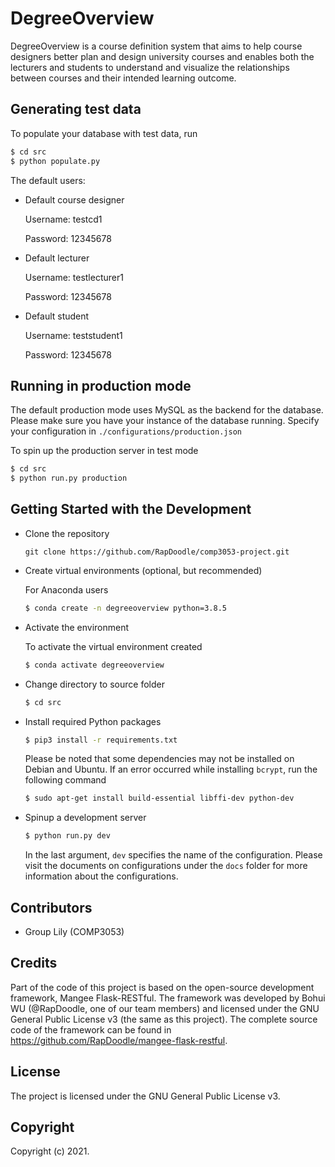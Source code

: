 # DegreeOverview
DegreeOverview is a course definition system that aims to help course designers better plan and design university courses and enables both the lecturers and students to understand and visualize the relationships between courses and their intended learning outcome.

## Generating test data

To populate your database with test data, run

  ```bash
  $ cd src
  $ python populate.py
  ```

The default users:

- Default course designer

  Username: testcd1

  Password: 12345678

- Default lecturer

  Username: testlecturer1

  Password: 12345678

- Default student

  Username: teststudent1

  Password: 12345678

## Running in production mode

The default production mode uses MySQL as the backend for the database. Please make sure you have your instance of the database running. Specify your configuration in `./configurations/production.json`

To spin up the production server in test mode

```bash
$ cd src
$ python run.py production
```

## Getting Started with the Development

- Clone the repository

  ```shell
  git clone https://github.com/RapDoodle/comp3053-project.git
  ```

- Create virtual environments (optional, but recommended)

  For Anaconda users
  ```bash
  $ conda create -n degreeoverview python=3.8.5
  ```

- Activate the environment

  To activate the virtual environment created
  ```bash
  $ conda activate degreeoverview
  ```

- Change directory to source folder

  ```bash
  $ cd src
  ```

- Install required Python packages

  ```bash
  $ pip3 install -r requirements.txt
  ```

  Please be noted that some dependencies may not be installed on Debian and Ubuntu. If an error occurred while installing `bcrypt`, run the following command

  ```bash
  $ sudo apt-get install build-essential libffi-dev python-dev
  ```

- Spinup a development server

  ```bash
  $ python run.py dev
  ```

  In the last argument, `dev` specifies the name of the configuration. Please visit the documents on configurations under the `docs` folder for more information about the configurations.

## Contributors
- Group Lily (COMP3053)

## Credits
Part of the code of this project is based on the open-source development framework, Mangee Flask-RESTful. The framework was developed by Bohui WU (@RapDoodle, one of our team members) and licensed under the GNU General Public License v3 (the same as this project). The complete source code of the framework can be found in https://github.com/RapDoodle/mangee-flask-restful.

## License
The project is licensed under the GNU General Public License v3.

## Copyright
Copyright (c) 2021.